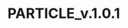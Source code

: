 # PARTICLE_v.1.0.1

<?xml version="1.0" encoding="utf-8"?>
<configuration>
  <runtime>
    <assemblyBinding xmlns="urn:schemas-microsoft-com:asm.v1">
      <dependentAssembly>
        <assemblyIdentity name="DocumentFormat.OpenXml" publicKeyToken="87" culture="neutral" />
        <bindingRedirect oldVersion="0.0.0.0-2.19.0.0" newVersion="2.19.0.0" />
      </dependentAssembly>
    </assemblyBinding>
  </runtime>
</configuration>
